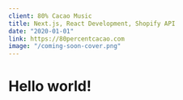 ```yaml
---
client: 80% Cacao Music
title: Next.js, React Development, Shopify API
date: "2020-01-01"
link: https://80percentcacao.com
image: "/coming-soon-cover.png"
---
```


# Hello world!
